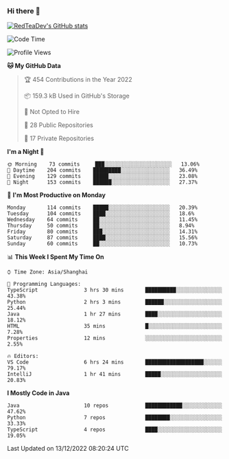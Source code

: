 ### Hi there 👋

<!--
**RedTeaDev/RedTeaDev** is a ✨ _special_ ✨ repository because its `README.md` (this file) appears on your GitHub profile.

Here are some ideas to get you started:

- 🔭 I’m currently working on ...
- 🌱 I’m currently learning ...
- 👯 I’m looking to collaborate on ...
- 🤔 I’m looking for help with ...
- 💬 Ask me about ...
- 📫 How to reach me: ...
- 😄 Pronouns: ...
- ⚡ Fun fact: ...
-->

<!--
[![wakatime](https://wakatime.com/badge/user/6b101ed0-04c0-4490-9283-eb61f2efff96.svg)](https://wakatime.com/@6b101ed0-04c0-4490-9283-eb61f2efff96)
!-->

[![RedTeaDev's GitHub stats](https://github-readme-stats.vercel.app/api?username=RedTeaDev)](https://github.com/anuraghazra/github-readme-stats)
<!--
[![willianrod's wakatime stats](https://github-readme-stats.vercel.app/api/wakatime?username=RedTeaDev)](https://github.com/anuraghazra/github-readme-stats)
!-->
<!--START_SECTION:waka-->
![Code Time](http://img.shields.io/badge/Code%20Time-1%2C058%20hrs%2045%20mins-blue)

![Profile Views](http://img.shields.io/badge/Profile%20Views-0-blue)

**🐱 My GitHub Data** 

> 🏆 454 Contributions in the Year 2022
 > 
> 📦 159.3 kB Used in GitHub's Storage 
 > 
> 🚫 Not Opted to Hire
 > 
> 📜 28 Public Repositories 
 > 
> 🔑 17 Private Repositories  
 > 
**I'm a Night 🦉** 

```text
🌞 Morning    73 commits     ███░░░░░░░░░░░░░░░░░░░░░░   13.06% 
🌆 Daytime    204 commits    █████████░░░░░░░░░░░░░░░░   36.49% 
🌃 Evening    129 commits    █████░░░░░░░░░░░░░░░░░░░░   23.08% 
🌙 Night      153 commits    ██████░░░░░░░░░░░░░░░░░░░   27.37%

```
📅 **I'm Most Productive on Monday** 

```text
Monday       114 commits    █████░░░░░░░░░░░░░░░░░░░░   20.39% 
Tuesday      104 commits    ████░░░░░░░░░░░░░░░░░░░░░   18.6% 
Wednesday    64 commits     ██░░░░░░░░░░░░░░░░░░░░░░░   11.45% 
Thursday     50 commits     ██░░░░░░░░░░░░░░░░░░░░░░░   8.94% 
Friday       80 commits     ███░░░░░░░░░░░░░░░░░░░░░░   14.31% 
Saturday     87 commits     ████░░░░░░░░░░░░░░░░░░░░░   15.56% 
Sunday       60 commits     ██░░░░░░░░░░░░░░░░░░░░░░░   10.73%

```


📊 **This Week I Spent My Time On** 

```text
⌚︎ Time Zone: Asia/Shanghai

💬 Programming Languages: 
TypeScript               3 hrs 30 mins       ██████████░░░░░░░░░░░░░░░   43.38% 
Python                   2 hrs 3 mins        ██████░░░░░░░░░░░░░░░░░░░   25.44% 
Java                     1 hr 27 mins        ████░░░░░░░░░░░░░░░░░░░░░   18.12% 
HTML                     35 mins             █░░░░░░░░░░░░░░░░░░░░░░░░   7.28% 
Properties               12 mins             ░░░░░░░░░░░░░░░░░░░░░░░░░   2.55%

🔥 Editors: 
VS Code                  6 hrs 24 mins       ███████████████████░░░░░░   79.17% 
IntelliJ                 1 hr 41 mins        █████░░░░░░░░░░░░░░░░░░░░   20.83%

```

**I Mostly Code in Java** 

```text
Java                     10 repos            ████████████░░░░░░░░░░░░░   47.62% 
Python                   7 repos             ████████░░░░░░░░░░░░░░░░░   33.33% 
TypeScript               4 repos             ████░░░░░░░░░░░░░░░░░░░░░   19.05%

```



 Last Updated on 13/12/2022 08:20:24 UTC
<!--END_SECTION:waka-->


